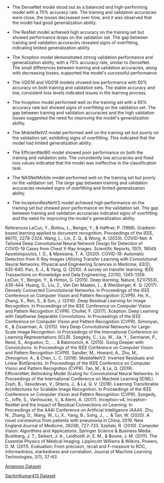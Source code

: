 - The DenseNet model stood out as a balanced and high-performing model with a 70% accuracy rate. The training and validation accuracies were close, the losses decreased over time, and it was observed that the model had good generalization ability.

- The ResNet model achieved high accuracy on the training set but showed performance drops on the validation set. The gap between training and validation accuracies revealed signs of overfitting, indicating limited generalization ability.

- The Xception model demonstrated strong validation performance and generalization ability, with a 75% accuracy rate, similar to DenseNet. The small differences between training and validation accuracies, along with decreasing losses, supported the model's successful performance.

- The VGG16 and VGG19 models showed low performance with 50% accuracy on both training and validation sets. The stable accuracy and low, consistent loss levels indicated issues in the learning process.

- The Inception model performed well on the training set with a 95% accuracy rate but showed signs of overfitting on the validation set. The gap between training and validation accuracies and the high validation losses suggested the need for improving the model's generalization ability.

- The MobileNetV2 model performed well on the training set but poorly on the validation set, exhibiting signs of overfitting. This indicated that the model had limited generalization ability.

- The EfficientNetB0 model showed poor performance on both the training and validation sets. The consistently low accuracies and fixed loss values indicated that the model was ineffective in the classification task.

- The NASNetMobile model performed well on the training set but poorly on the validation set. The large gap between training and validation accuracies revealed signs of overfitting and limited generalization ability.

- The InceptionResNetV2 model achieved high performance on the training set but showed poor performance on the validation set. The gap between training and validation accuracies indicated signs of overfitting and the need for improving the model's generalization ability.

  
References
LeCun, Y., Bottou, L., Bengio, Y., & Haffner, P. (1998). Gradient-based learning applied to document recognition. Proceedings of the IEEE, 86(11), 2278-2324.
Wang, L., Lin, Z. Q., & Wong, A. (2020). COVID-Net: A Tailored Deep Convolutional Neural Network Design for Detection of COVID-19 Cases from Chest X-Ray Images. Scientific Reports, 10(1), 19549.
Apostolopoulos, I. D., & Mpesiana, T. A. (2020). COVID-19: Automatic Detection from X-Ray Images Utilizing Transfer Learning with Convolutional Neural Networks. Physical and Engineering Sciences in Medicine, 43(2), 635-640.
Pan, S. J., & Yang, Q. (2010). A survey on transfer learning. IEEE Transactions on Knowledge and Data Engineering, 22(10), 1345-1359.
LeCun, Y., Bengio, Y., & Hinton, G. (2015). Deep learning. Nature, 521(7553), 436-444.
Huang, G., Liu, Z., Van Der Maaten, L., & Weinberger, K. Q. (2017). Densely Connected Convolutional Networks. In Proceedings of the IEEE Conference on Computer Vision and Pattern Recognition (CVPR).
He, K., Zhang, X., Ren, S., & Sun, J. (2016). Deep Residual Learning for Image Recognition. In Proceedings of the IEEE Conference on Computer Vision and Pattern Recognition (CVPR).
Chollet, F. (2017). Xception: Deep Learning with Depthwise Separable Convolutions. In Proceedings of the IEEE Conference on Computer Vision and Pattern Recognition (CVPR).
Simonyan, K., & Zisserman, A. (2015). Very Deep Convolutional Networks for Large-Scale Image Recognition. In Proceedings of the International Conference on Learning Representations (ICLR).
Szegedy, C., Liu, W., Jia, Y., Sermanet, P., Reed, S., Anguelov, D., ... & Rabinovich, A. (2015). Going Deeper with Convolutions. In Proceedings of the IEEE Conference on Computer Vision and Pattern Recognition (CVPR).
Sandler, M., Howard, A., Zhu, M., Zhmoginov, A., & Chen, L. C. (2018). MobileNetV2: Inverted Residuals and Linear Bottlenecks. In Proceedings of the IEEE Conference on Computer Vision and Pattern Recognition (CVPR).
Tan, M., & Le, Q. (2019). EfficientNet: Rethinking Model Scaling for Convolutional Neural Networks. In Proceedings of the International Conference on Machine Learning (ICML).
Zoph, B., Vasudevan, V., Shlens, J., & Le, Q. V. (2018). Learning Transferable Architectures for Scalable Image Recognition. In Proceedings of the IEEE Conference on Computer Vision and Pattern Recognition (CVPR).
Szegedy, C., Ioffe, S., Vanhoucke, V., & Alemi, A. (2017). Inception-v4, Inception-ResNet and the Impact of Residual Connections on Learning. In Proceedings of the AAAI Conference on Artificial Intelligence (AAAI).
Zhu, N., Zhang, D., Wang, W., Li, X., Yang, B., Song, J., ... & Tan, W. (2020). A novel coronavirus from patients with pneumonia in China, 2019. New England Journal of Medicine, 382(8), 727-733.
Szeliski, R. (2010). Computer Vision: Algorithms and Applications. Springer Science & Business Media.
Bushberg, J. T., Seibert, J. A., Leidholdt Jr, E. M., & Boone, J. M. (2011). The Essential Physics of Medical Imaging. Lippincott Williams & Wilkins.
Powers, D. M. (2011). Evaluation: From precision, recall and F-measure to ROC, informedness, markedness and correlation. Journal of Machine Learning Technologies, 2(1), 37-63.


[Amanneo Dataset](https://www.kaggle.com/datasets/amanneo/diabetic-retinopathy-resized-arranged)

[SachinKumar413 Dataset](https://www.kaggle.com/datasets/sachinkumar413/diabetic-retinopathy-dataset)
